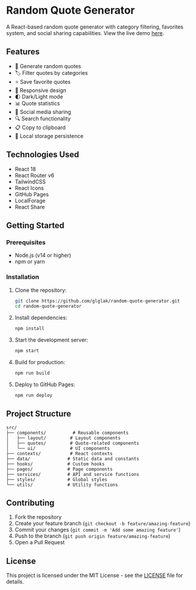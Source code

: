 # Random Quote Generator

A React-based random quote generator with category filtering, favorites system, and social sharing capabilities. View the live demo [here](https://glglak.github.io/random-quote-generator).

## Features

- 🔄 Generate random quotes
- 🏷️ Filter quotes by categories
- ⭐ Save favorite quotes
- 📱 Responsive design
- 🌓 Dark/Light mode
- 📊 Quote statistics
- 📲 Social media sharing
- 🔍 Search functionality
- 📋 Copy to clipboard
- 💾 Local storage persistence

## Technologies Used

- React 18
- React Router v6
- TailwindCSS
- React Icons
- GitHub Pages
- LocalForage
- React Share

## Getting Started

### Prerequisites

- Node.js (v14 or higher)
- npm or yarn

### Installation

1. Clone the repository:
   ```bash
   git clone https://github.com/glglak/random-quote-generator.git
   cd random-quote-generator
   ```

2. Install dependencies:
   ```bash
   npm install
   ```

3. Start the development server:
   ```bash
   npm start
   ```

4. Build for production:
   ```bash
   npm run build
   ```

5. Deploy to GitHub Pages:
   ```bash
   npm run deploy
   ```

## Project Structure

```
src/
├── components/          # Reusable components
│   ├── layout/         # Layout components
│   ├── quotes/         # Quote-related components
│   └── ui/             # UI components
├── contexts/           # React contexts
├── data/              # Static data and constants
├── hooks/             # Custom hooks
├── pages/             # Page components
├── services/          # API and service functions
├── styles/            # Global styles
└── utils/             # Utility functions
```

## Contributing

1. Fork the repository
2. Create your feature branch (`git checkout -b feature/amazing-feature`)
3. Commit your changes (`git commit -m 'Add some amazing feature'`)
4. Push to the branch (`git push origin feature/amazing-feature`)
5. Open a Pull Request

## License

This project is licensed under the MIT License - see the [LICENSE](LICENSE) file for details.
